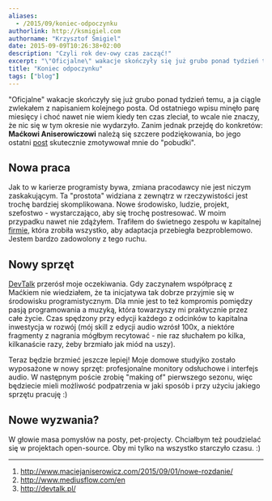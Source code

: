 ```yaml
---
aliases:
  - /2015/09/koniec-odpoczynku
authorlink: http://ksmigiel.com
authorname: "Krzysztof Śmigiel"
date: 2015-09-09T10:26:38+02:00
description: "Czyli rok dev-owy czas zacząć!"
excerpt: "\"Oficjalne\" wakacje skończyły się już grubo ponad tydzień temu, a ja ciągle zwlekałem z napisaniem kolejnego posta. Od ostatniego wpisu minęło parę miesięcy i choć nawet nie wiem kiedy ten czas zleciał, to wcale nie znaczy, że nic się w tym okresie nie wydarzyło."
title: "Koniec odpoczynku"
tags: ["blog"]
---
```


"Oficjalne" wakacje skończyły się już grubo ponad tydzień temu, a ja ciągle zwlekałem z napisaniem kolejnego posta. Od ostatniego wpisu minęło parę miesięcy i choć nawet nie wiem kiedy ten czas zleciał, to wcale nie znaczy, że nic się w tym okresie nie wydarzyło. Zanim jednak przejdę do konkretów: **Maćkowi Aniserowiczowi** należą się szczere podziękowania, bo jego ostatni [post][1] skutecznie zmotywował mnie do "pobudki".

## Nowa praca
Jak to w karierze programisty bywa, zmiana pracodawcy nie jest niczym zaskakującym. Ta "prostota" widziana z zewnątrz w rzeczywistości jest trochę bardziej skomplikowana. Nowe środowisko, ludzie, projekt, szefostwo - wystarczająco, aby się trochę postresować. W moim przypadku nawet nie zdążyłem. Trafiłem do świetnego zespołu w kapitalnej [firmie][2], która zrobiła wszystko, aby adaptacja przebiegła bezproblemowo. Jestem bardzo zadowolony z tego ruchu.

## Nowy sprzęt
[DevTalk][3] przerósł moje oczekiwania. Gdy zaczynałem współpracę z Maćkiem nie wiedziałem, że ta inicjatywa tak dobrze przyjmie się w środowisku programistycznym. Dla mnie jest to też kompromis pomiędzy pasją programowania a muzyką, która towarzyszy mi praktycznie przez całe życie. Czas spędzony przy edycji każdego z odcinków to kapitalna inwestycja w rozwój (mój skill z edycji audio wzrósł 100x, a niektóre fragmenty z nagrania mógłbym recytować - nie raz słuchałem po kilka, kilkanaście razy, żeby brzmiało jak miód na uszy).

Teraz będzie brzmieć jeszcze lepiej! Moje domowe studyjko zostało wyposażone w nowy sprzęt: profesjonalne monitory odsłuchowe i interfejs audio. W następnym poście zrobię "making of" pierwszego sezonu, więc będziecie mieli możliwość podpatrzenia w jaki sposób i przy użyciu jakiego sprzętu pracuję :)

## Nowe wyzwania?
W głowie masa pomysłów na posty, pet-projecty. Chciałbym też poudzielać się w projektach open-source. Oby mi tylko na wszystko starczyło czasu. :)

---

1. http://www.maciejaniserowicz.com/2015/09/01/nowe-rozdanie/
2. http://www.mediusflow.com/en
3. http://devtalk.pl/


[1]: http://www.maciejaniserowicz.com/2015/09/01/nowe-rozdanie/
[2]: http://www.mediusflow.com/en
[3]: http://devtalk.pl/
